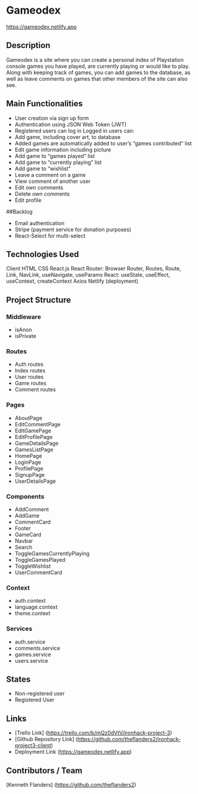 # Gameodex

https://gameodex.netlify.app

## Description
Gameodex is a site where you can create a personal index of Playstation console games you have played, are currently playing or would like to play. Along with keeping track of games, you can add games to the database, as well as leave comments on games that other members of the site can also see.

## Main Functionalities
- User creation via sign up form
- Authentication using JSON Web Token (JWT)
- Registered users can log in
Logged in users can:
- Add game, including cover art, to database
- Added games are automatically added to user’s “games contributed” list
- Edit game information including picture
- Add game to “games played” list
- Add game to “currently playing” list
- Add game to “wishlist”
- Leave a comment on a game
- View comment of another user
- Edit own comments
- Delete own comments
- Edit profile

##Backlog
- Email authentication
- Stripe (payment service for donation purposes)
- React-Select for multi-select

## Technologies Used
Client
HTML
CSS
React.js
React Router: Browser Router, Routes, Route, Link, NavLink, useNavigate, useParams
React: useState, useEffect, useContext, createContext
Axios
Netlify (deployment)

## Project Structure

### Middleware
- isAnon
- isPrivate

### Routes
- Auth routes
- Index routes
- User routes
- Game routes
- Comment routes

### Pages
- AboutPage
- EditCommentPage
- EditGamePage
- EditProfilePage
- GameDetailsPage
- GamesListPage
- HomePage
- LoginPage
- ProfilePage
- SignupPage
- UserDetailsPage

### Components
- AddComment
- AddGame
- CommentCard
- Footer
- GameCard
- Navbar
- Search
- ToggleGamesCurrentlyPlaying
- ToggleGamesPlayed
- ToggleWishlist
- UserCommentCard

### Context
- auth.context
- language.context
- theme.context

### Services
- auth.service
- comments.service
- games.service
- users.service

## States
- Non-registered user
- Registered User

## Links
- [Trello Link] (https://trello.com/b/mQz0dVtV/ironhack-project-3)
- [Github Repository Link] (https://github.com/theflanders2/ironhack-project3-client)
- Deployment Link (https://gameodex.netlify.app)

## Contributors / Team
[Kenneth Flanders] (https://github.com/theflanders2)